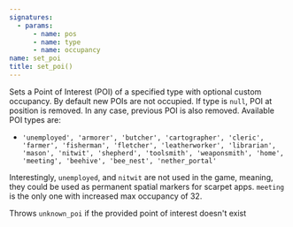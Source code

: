 ```yaml
---
signatures:
  - params:
      - name: pos
      - name: type
      - name: occupancy
name: set_poi
title: set_poi()
---
```



Sets a Point of Interest (POI) of a specified type with optional custom
occupancy. By default new POIs are not occupied. If type is `null`, POI at
position is removed. In any case, previous POI is also removed. Available POI
types are:

- `'unemployed', 'armorer', 'butcher', 'cartographer', 'cleric', 'farmer', 'fisherman', 'fletcher', 'leatherworker', 'librarian', 'mason', 'nitwit', 'shepherd', 'toolsmith', 'weaponsmith', 'home', 'meeting', 'beehive', 'bee_nest', 'nether_portal'`

Interestingly, `unemployed`, and `nitwit` are not used in the game, meaning,
they could be used as permanent spatial markers for scarpet apps. `meeting` is
the only one with increased max occupancy of 32.

Throws `unknown_poi` if the provided point of interest doesn't exist
